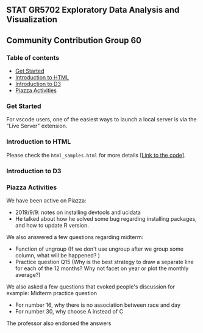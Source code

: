 ## STAT GR5702 Exploratory Data Analysis and Visualization
## Community Contribution Group 60

### Table of contents
* [Get Started](#Start)
* [Introduction to HTML](#Intro2HTML)
* [Introduction to D3](#Intro2D3)
* [Piazza Activities](#PiazzaActi)

### <a name="Start"></a> Get Started
For vscode users, one of the easiest ways to launch a local server is via the "Live Server" extension.

### <a name="Intro2HTML"></a> Introduction to HTML
Please check the `html_samples.html` for more details [[Link to the code]](https://github.com/tonyytliu/Stat5702_CC60/blob/master/intro_to_html/html_samples.html).

### <a name="Intro2D3"></a> Introduction to D3

### <a name="PiazzaActi"></a> Piazza Activities
We have been active on Piazza:
- 2019/9/9: notes on installing devtools and ucidata
- He talked about how he solved some bug regarding installing packages, and how to update R version. 

We also answered a few questions regarding midterm:
- Function of ungroup (If we don't use ungroup after we group some column, what will be happened? )
- Practice question Q15 (Why is the best strategy to draw a separate line for each of the 12 months? Why not facet on year or plot the monthly average?)

We also asked a few questions that evoked people's discussion for example:
Midterm practice question
- For number 16, why there is no association between race and day
- For number 30, why choose A instead of C

The professor also endorsed the answers
